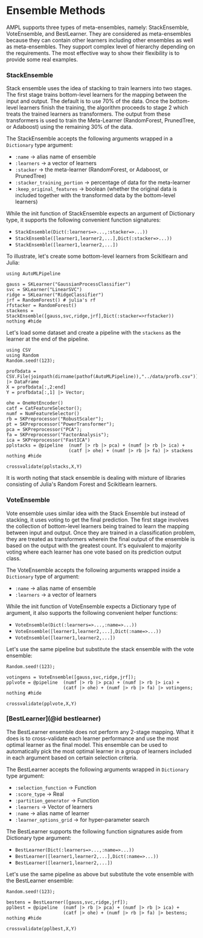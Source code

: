 # Ensemble Methods

AMPL supports three types of meta-ensembles, namely: 
StackEnsemble, VoteEnsemble, and BestLearner. They
are considered as meta-ensembles because they can contain
other learners including other ensembles as well as
meta-ensembles. They support complex level of hierarchy
depending on the requirements. The most effective way to
show their flexibility is to provide some real examples.

### StackEnsemble
Stack ensemble uses the idea of stacking to train 
learners into two stages. The first stage trains
bottom-level learners for the mapping 
between the input and output. The default is to use
70% of the data. Once the bottom-level learners finish the training, 
the algorithm proceeds to stage 2 which treats the
trained learners as transformers. The output from 
these transformers is used to train the Meta-Learner
(RandomForest, PrunedTree, or Adaboost) using the
remaining 30% of the data. 

The StackEnsemble accepts the following arguments
wrapped in a `Dictionary` type argument:
- `:name` -> alias name of ensemble
- `:learners` -> a vector of learners
- `:stacker` -> the meta-learner (RandomForest, or Adaboost, or PrunedTree)
- `:stacker_training_portion` -> percentage of data for the meta-learner
- `:keep_original_features` -> boolean (whether the original data is included together with the transformed data by the bottom-level learners)

While the init function of StackEnsemble expects an argument of
Dictionary type, it supports the following convenient function signatures:
- `StackEnsemble(Dict(:learners=>...,:stacker=>...))`
- `StackEnsemble([learner1,learner2,...],Dict(:stacker=>...))`
- `StackEnsemble([learner1,learner2,...])`

To illustrate, let's create some bottom-level learners from Scikitlearn and Julia:
```@example ensemble
using AutoMLPipeline

gauss = SKLearner("GaussianProcessClassifier")
svc = SKLearner("LinearSVC")
ridge = SKLearner("RidgeClassifier")
jrf = RandomForest() # julia's rf
rfstacker = RandomForest()
stackens = StackEnsemble([gauss,svc,ridge,jrf],Dict(:stacker=>rfstacker))
nothing #hide
```
Let's load some dataset and create a pipeline with the `stackens`
as the learner at the end of the pipeline.
```@example ensemble
using CSV
using Random
Random.seed!(123);

profbdata = CSV.File(joinpath(dirname(pathof(AutoMLPipeline)),"../data/profb.csv")) |> DataFrame
X = profbdata[:,2:end] 
Y = profbdata[:,1] |> Vector;

ohe = OneHotEncoder()
catf = CatFeatureSelector();
numf = NumFeatureSelector()
rb = SKPreprocessor("RobustScaler"); 
pt = SKPreprocessor("PowerTransformer");
pca = SKPreprocessor("PCA"); 
fa = SKPreprocessor("FactorAnalysis"); 
ica = SKPreprocessor("FastICA")
pplstacks = @pipeline  (numf |> rb |> pca) + (numf |> rb |> ica) + 
                       (catf |> ohe) + (numf |> rb |> fa) |> stackens
nothing #hide
```
```@repl ensemble
crossvalidate(pplstacks,X,Y)
```
It is worth noting that stack ensemble is dealing with mixture of libraries consisting of Julia's
Random Forest and Scikitlearn learners.

### VoteEnsemble

Vote ensemble uses similar idea with the Stack Ensemble 
but instead of stacking, it uses voting to get the final
prediction. The first stage involves the collection of 
bottom-level learners being trained to learn
the mapping between input and output. Once they are trained
in a classification problem, they are treated as transformers 
wherein the final output of the ensemble is based on the 
output with the greatest count. It's equivalent to majority 
voting where each learner has one vote based on its prediction
output class.

The VoteEnsemble accepts the following arguments
wrapped inside a `Dictionary` type of argument:
- `:name` -> alias name of ensemble
- `:learners` -> a vector of learners

While the init function of VoteEnsemble expects a Dictionary
type of argument, it also supports the following convenient
helper functions:
- `VoteEnsemble(Dict(:learners=>...,:name=>...))`
- `VoteEnsemble([learner1,learner2,...],Dict(:name=>...))`
- `VoteEnsemble([learner1,learner2,...])`

Let's use the same pipeline but substitute the stack ensemble
with the vote ensemble:
```@example ensemble
Random.seed!(123);

votingens = VoteEnsemble([gauss,svc,ridge,jrf]);
pplvote = @pipeline  (numf |> rb |> pca) + (numf |> rb |> ica) + 
                     (catf |> ohe) + (numf |> rb |> fa) |> votingens;
nothing #hide
```
```@repl ensemble
crossvalidate(pplvote,X,Y)
```

### [BestLearner](@id bestlearner)

The BestLearner ensemble does not perform any 2-stage mapping. What it does is
to cross-validate each learner performance and use the most optimal learner
as the final model. This ensemble can be used to automatically pick the 
most optimal learner in a group of learners included in each argument
based on certain selection criteria.

The BestLearner accepts the following arguments
wrapped in `Dictionary` type argument:
- `:selection_function` ->  Function
- `:score_type`         -> Real
- `:partition_generator` -> Function
- `:learners`            -> Vector of learners
- `:name`                -> alias name of learner
- `:learner_options_grid` -> for hyper-parameter search


The BestLearner supports the following function signatures
aside from Dictionary type argument:
- `BestLearner(Dict(:learners=>...,:name=>...))`
- `BestLearner([learner1,learner2,...],Dict(:name=>...))`
- `BestLearner([learner1,learner2,...])`

Let's use the same pipeline as above but substitute the vote ensemble
with the BestLearner ensemble:
```@example ensemble
Random.seed!(123);

bestens = BestLearner([gauss,svc,ridge,jrf]);
pplbest = @pipeline  (numf |> rb |> pca) + (numf |> rb |> ica) + 
                     (catf |> ohe) + (numf |> rb |> fa) |> bestens;
nothing #hide
```
```@repl ensemble
crossvalidate(pplbest,X,Y)
``` 
